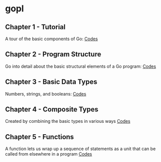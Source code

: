 # gopl

## Chapter 1 - Tutorial
A tour of the basic components of Go: [Codes](ch1/README.md)

## Chapter 2 - Program Structure
Go into detail about the basic structural elements of a Go program: [Codes](ch2/README.md)

## Chapter 3 - Basic Data Types
Numbers, strings, and booleans: [Codes](ch3/README.md)

## Chapter 4 - Composite Types
Created by combining the basic types in various ways [Codes](ch4/README.md)

## Chapter 5 - Functions
A function lets us wrap up a sequence of statements as a unit that can be called from elsewhere in a program [Codes](ch5/README.md)

